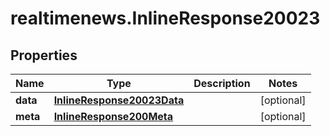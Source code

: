 # realtimenews.InlineResponse20023

## Properties

Name | Type | Description | Notes
------------ | ------------- | ------------- | -------------
**data** | [**InlineResponse20023Data**](InlineResponse20023Data.md) |  | [optional] 
**meta** | [**InlineResponse200Meta**](InlineResponse200Meta.md) |  | [optional] 


